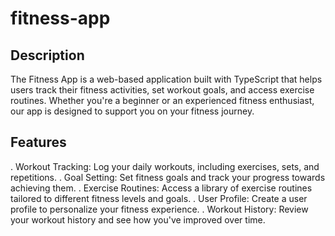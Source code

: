 # fitness-app
## Description
The Fitness App is a web-based application built with TypeScript that helps users track their fitness activities, set workout goals, and access exercise routines. Whether you're a beginner or an experienced fitness enthusiast, our app is designed to support you on your fitness journey.
## Features
. Workout Tracking: Log your daily workouts, including exercises, sets, and repetitions.
. Goal Setting: Set fitness goals and track your progress towards achieving them.
. Exercise Routines: Access a library of exercise routines tailored to different fitness levels and goals.
. User Profile: Create a user profile to personalize your fitness experience.
. Workout History: Review your workout history and see how you've improved over time.
